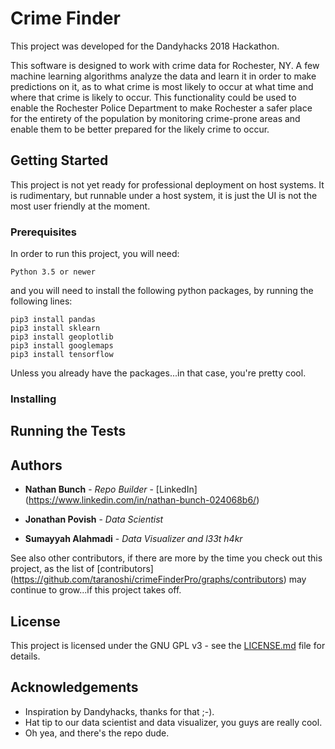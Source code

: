 # Crime Finder

This project was developed for the Dandyhacks 2018 Hackathon.

This software is designed to work with crime data for Rochester, NY. A few machine learning algorithms analyze the data and learn it in order to make predictions on it, as to what crime is most likely to occur at what time and where that crime is likely to occur. This functionality could be used to enable the Rochester Police Department to make Rochester a safer place for the entirety of the population by monitoring crime-prone areas and enable them to be better prepared for the likely crime to occur.

## Getting Started

This project is not yet ready for professional deployment on host systems. It is rudimentary, but runnable under a host system, it is just the UI is not the most user friendly at the moment.

### Prerequisites

In order to run this project, you will need:
```
Python 3.5 or newer
```
and you will need to install the following python packages, by running the following lines:
```
pip3 install pandas
pip3 install sklearn
pip3 install geoplotlib
pip3 install googlemaps
pip3 install tensorflow
```
Unless you already have the packages...in that case, you're pretty cool.

### Installing

## Running the Tests

## Authors

* **Nathan Bunch** - *Repo Builder* - [LinkedIn] (https://www.linkedin.com/in/nathan-bunch-024068b6/)

* **Jonathan Povish** - *Data Scientist*

* **Sumayyah Alahmadi** - *Data Visualizer and l33t h4kr*

See also other contributors, if there are more by the time you check out this project, as the list of [contributors] (https://github.com/taranoshi/crimeFinderPro/graphs/contributors) may continue to grow...if this project takes off.

## License

This project is licensed under the GNU GPL v3 - see the [LICENSE.md](LICENSE.md) file for details.

## Acknowledgements

* Inspiration by Dandyhacks, thanks for that ;-).
* Hat tip to our data scientist and data visualizer, you guys are really cool.
* Oh yea, and there's the repo dude.